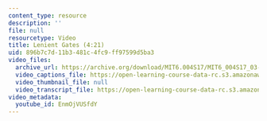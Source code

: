 ```yaml
---
content_type: resource
description: ''
file: null
resourcetype: Video
title: Lenient Gates (4:21)
uid: 896b7c7d-11b3-481c-4fc9-ff97599d5ba3
video_files:
  archive_url: https://archive.org/download/MIT6.004S17/MIT6_004S17_03-02-07_300k.mp4
  video_captions_file: https://open-learning-course-data-rc.s3.amazonaws.com/6-004-computation-structures-spring-2017/1218e85be1245f9098ec66b96383aaa6_EnmOjVUSfdY.vtt
  video_thumbnail_file: null
  video_transcript_file: https://open-learning-course-data-rc.s3.amazonaws.com/6-004-computation-structures-spring-2017/4255103405debe89f2158f601dfd8a80_EnmOjVUSfdY.pdf
video_metadata:
  youtube_id: EnmOjVUSfdY
---
```

